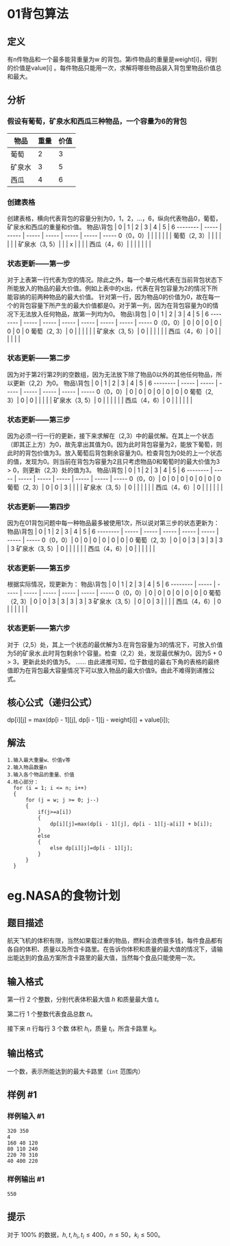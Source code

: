 # 01背包算法
## 定义
有n件物品和一个最多能背重量为w 的背包。第i件物品的重量是weight[i]，得到的价值是value[i] 。每件物品只能用一次，求解将哪些物品装入背包里物品价值总和最大。

## 分析
### 假设有葡萄，矿泉水和西瓜三种物品，一个容量为6的背包
物品     | 重量 | 价值
-------- | ----- | -----
葡萄  | 2 | 3
矿泉水  | 3 | 5
西瓜  | 4 | 6
### 创建表格
   创建表格，横向代表背包的容量分别为0，1，2，...，6，纵向代表物品0，葡萄，矿泉水和西瓜的重量和价值。
物品\背包     | 0 | 1 | 2 | 3 | 4 | 5 | 6
-------- | ----- | ----- | ----- | ----- | ----- | ----- | -----
 0（0，0）|   |   |   |   |   |   | 
葡萄（2, 3）|   |   |   |   |   |   | 
矿泉水（3, 5）|   |   | x |   |   |   | 
西瓜（4，6）|   |   |   |   |   |   | 
### 状态更新——第一步
   对于上表第一行代表为空的情况。除此之外，每一个单元格代表在当前背包状态下所能放入的物品的最大价值。例如上表中的x出，代表在背包容量为2的情况下所能容纳的前两种物品的最大价值。
   针对第一行，因为物品0的价值为0，故在每一个的背包容量下所产生的最大价值都是0。对于第一列，因为在背包容量为0的情况下无法放入任何物品，故第一列均为0。
物品\背包     | 0 | 1 | 2 | 3 | 4 | 5 | 6
-------- | ----- | ----- | ----- | ----- | ----- | ----- | -----
 0（0，0）| 0 | 0 | 0 | 0 | 0 | 0 | 0
葡萄（2, 3）| 0 |   |   |   |   |   | 
矿泉水（3, 5）| 0 |   |   |   |   |   | 
西瓜（4，6）| 0 |   |   |   |   |   | 
### 状态更新——第二步
因为对于第2行第2列的空数组，因为无法放下除了物品0以外的其他任何物品，所以更新（2,2）为0。
物品\背包     | 0 | 1 | 2 | 3 | 4 | 5 | 6
-------- | ----- | ----- | ----- | ----- | ----- | ----- | -----
 0（0，0）| 0 | 0 | 0 | 0 | 0 | 0 | 0
葡萄（2, 3）| 0 | 0 |   |   |   |   | 
矿泉水（3, 5）| 0 |   |   |   |   |   | 
西瓜（4，6）| 0 |   |   |   |   |   | 
### 状态更新——第三步
因为必须一行一行的更新，接下来求解在（2,3）中的最优解。在其上一个状态（即其正上方）为0，故先拿出其值为0。因为此时背包容量为2，能放下葡萄，则此时的背包价值为3。放入葡萄后背包剩余容量为0。检查背包为0处的上一个状态的值，发现为0。则当前在背包为容量为2且只考虑物品0和葡萄时的最大价值为3 > 0，则更新（2,3）处的值为3。 
物品\背包     | 0 | 1 | 2 | 3 | 4 | 5 | 6
-------- | ----- | ----- | ----- | ----- | ----- | ----- | -----
 0（0，0）| 0 | 0 | 0 | 0 | 0 | 0 | 0
葡萄（2, 3）| 0 | 0 | 3 |   |   |   | 
矿泉水（3, 5）| 0 |   |   |   |   |   | 
西瓜（4，6）| 0 |   |   |   |   |   | 
### 状态更新——第四步
因为在01背包问题中每一种物品最多被使用1次，所以说对第三步的状态更新为：
物品\背包     | 0 | 1 | 2 | 3 | 4 | 5 | 6
-------- | ----- | ----- | ----- | ----- | ----- | ----- | -----
 0（0，0）| 0 | 0 | 0 | 0 | 0 | 0 | 0
葡萄（2, 3）| 0 | 0 | 3 | 3 | 3 | 3 | 3
矿泉水（3, 5）| 0 |   |   |   |   |   | 
西瓜（4，6）| 0 |   |   |   |   |   | 
### 状态更新——第五步
根据实际情况，现更新为：
物品\背包     | 0 | 1 | 2 | 3 | 4 | 5 | 6
-------- | ----- | ----- | ----- | ----- | ----- | ----- | -----
 0（0，0）| 0 | 0 | 0 | 0 | 0 | 0 | 0
葡萄（2, 3）| 0 | 0 | 3 | 3 | 3 | 3 | 3
矿泉水（3, 5）| 0 | 0 | 3 |   |   |   | 
西瓜（4，6）| 0 |   |   |   |   |   |
### 状态更新——第六步
对于（2,5）处，其上一个状态的最优解为3.在背包容量为3的情况下，可放入价值为5的矿泉水.此时背包剩余1个容量。检查（2,2）处，发现最优解为0。因为5 + 0 > 3，更新此处的值为5。
......
由此递推可知，位于数组的最右下角的表格的最终值即为在背包最大容量情况下可以放入物品的最大价值9。由此不难得到递推公式。
## 核心公式（递归公式）
dp[i][j] = max(dp[i - 1][j], dp[i - 1][j - weight[i]] + value[i]);

## 解法
```
1.输入最大重量w、价值v等
2.输入物品数量n
3.输入各个物品的重量、价值
4.核心部分：
  for (i = 1; i <= n; i++)
  {
      for (j = w; j >= 0; j--)
      {
          if(j>=a[i])
          {
              dp[i][j]=max(dp[i - 1][j], dp[i - 1][j-a[i]] + b[i]);
          }
          else
          {
              else dp[i][j]=dp[i - 1][j];
          }
      }
  }

```

# eg.NASA的食物计划

## 题目描述

航天飞机的体积有限，当然如果载过重的物品，燃料会浪费很多钱，每件食品都有各自的体积、质量以及所含卡路里。在告诉你体积和质量的最大值的情况下，请输出能达到的食品方案所含卡路里的最大值，当然每个食品只能使用一次。

## 输入格式

第一行 $2$ 个整数，分别代表体积最大值 $h$ 和质量最大值 $t$。 

第二行 $1$ 个整数代表食品总数 $n$。 

接下来 $n$ 行每行 $3$ 个数 体积 $h_i$，质量 $t_i$，所含卡路里 $k_i$。

## 输出格式

一个数，表示所能达到的最大卡路里（`int` 范围内）

## 样例 #1

### 样例输入 #1

```
320 350
4
160 40 120
80 110 240
220 70 310
40 400 220
```

### 样例输出 #1

```
550
```


## 提示

对于 $100\%$ 的数据，$h,t,h_i,t_i \le 400$，$n \le 50$，$k_i \le 500$。
